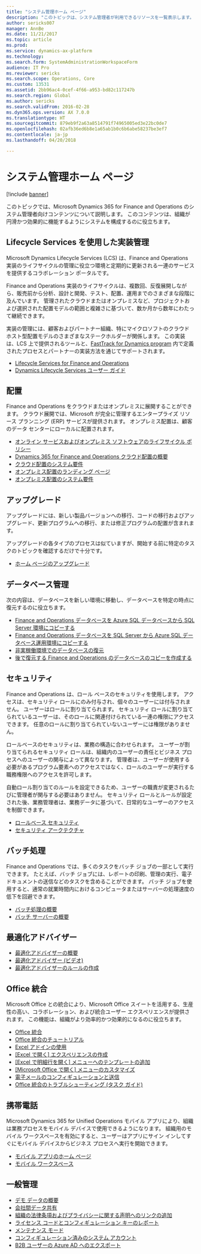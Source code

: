 ```yaml
---
title: "システム管理ホーム ページ"
description: "このトピックは、システム管理者が利用できるリソースを一覧表示します。"
author: sericks007
manager: AnnBe
ms.date: 11/21/2017
ms.topic: article
ms.prod: 
ms.service: dynamics-ax-platform
ms.technology: 
ms.search.form: SystemAdministrationWorkspaceForm
audience: IT Pro
ms.reviewer: sericks
ms.search.scope: Operations, Core
ms.custom: 13531
ms.assetid: 2bb96ac4-0cef-4f66-a953-bd82c117247b
ms.search.region: Global
ms.author: sericks
ms.search.validFrom: 2016-02-28
ms.dyn365.ops.version: AX 7.0.0
ms.translationtype: HT
ms.sourcegitcommit: 879eb9f2a63a8514791f74965005ed3e22bc0de7
ms.openlocfilehash: 02afb36ed6b8e1a65ab1b0c6b6abe58237be3ef7
ms.contentlocale: ja-jp
ms.lasthandoff: 04/20/2018

---
```


# <a name="system-administration-home-page"></a>システム管理ホーム ページ

[!include [banner](../includes/banner.md)]

このトピックでは、Microsoft Dynamics 365 for Finance and Operations のシステム管理者向けコンテンツについて説明します。 このコンテンツは、組織が円滑かつ効果的に機能するようにシステムを構成するのに役立ちます。

## <a name="implementation-management-with-lifecycle-services"></a>Lifecycle Services を使用した実装管理
Microsoft Dynamics Lifecycle Services (LCS) は、Finance and Operations 実装のライフサイクルの管理に役立つ環境と定期的に更新される一連のサービスを提供するコラボレーション ポータルです。

Finance and Operations 実装のライフサイクルは、複数回、反復展開しながら、販売前から分析、設計と開発、テスト、配置、運用までのさまざまな段階に及んでいます。 管理されたクラウドまたはオンプレミスなど、プロジェクトおよび選択された配置モデルの範囲と複雑さに基づいて、数か月から数年にわたって継続できます。 

実装の管理には、顧客およびパートナー組織、特にマイクロソフトのクラウド ホスト型配置モデルのさまざまなステークホルダーが関係します。 この実装は、LCS 上で提供されるツールと、[FastTrack for Dynamics program](../../fin-and-ops/get-started/fasttrack-dynamics-365-overview.md) 内で定義されたプロセスとパートナーの実装方法を通じてサポートされます。 

- [Lifecycle Services for Finance and Operations](../lifecycle-services/lcs.md)
- [Dynamics Lifecycle Services ユーザー ガイド](../lifecycle-services/lcs-user-guide.md)

## <a name="deployment"></a>配置
Finance and Operations をクラウドまたはオンプレミスに展開することができます。 クラウド展開では、Microsoft が完全に管理するエンタープライズ リソース プランニング (ERP) サービスが提供されます。 オンプレミス配置は、顧客のデータ センターにローカルに配置されます。

- [オンライン サービスおよびオンプレミス ソフトウェアのライフサイクル ポリシー](../migration-upgrade/versions-update-policy.md)
- [Dynamics 365 for Finance and Operations クラウド配置の概要](../deployment/cloud-deployment-overview.md)
- [クラウド配置のシステム要件](../../fin-and-ops/get-started/system-requirements.md)
- [オンプレミス配置のランディング ページ](../deployment/on-premises-deployment-landing-page.md)
- [オンプレミス配置のシステム要件](../../fin-and-ops/get-started/system-requirements-on-prem.md)

## <a name="upgrade"></a>アップグレード
アップグレードには、新しい製品バージョンへの移行、コードの移行およびアップグレード、更新プログラムへの移行、または修正プログラムの配置が含まれます。

アップグレードの各タイプのプロセスは似ていますが、開始する前に特定のタスクのトピックを確認するだけで十分です。

- [ホーム ページのアップグレード](../migration-upgrade/upgrade-home-page.md)

## <a name="database-management"></a>データベース管理
次の内容は、データベースを新しい環境に移動し、データベースを特定の時点に復元するのに役立ちます。

- [Finance and Operations データベースを Azure SQL データベースから SQL Server 環境にコピーする](../database/copy-database-from-azure-sql-to-sql-server.md)
- [Finance and Operations データベースを SQL Server から Azure SQL データベース運用環境にコピーする](../database/copy-database-from-sql-server-to-azure-sql.md)
- [非実稼働環境でのデータベースの復元](../database/request-point-in-time-restore.md)
- [後で復元する Finance and Operations のデータベースのコピーを作成する](../database/copy-operations-database.md)

## <a name="security"></a>セキュリティ
Finance and Operations は、ロール ベースのセキュリティを使用します。 アクセスは、セキュリティ ロールにのみ付与され、個々のユーザーには付与されません。 ユーザーはロールに割り当てられます。 セキュリティ ロールに割り当てられているユーザーは、そのロールに関連付けられている一連の権限にアクセスできます。 任意のロールに割り当てられていないユーザーには権限がありません。

ロールベースのセキュリティは、業務の構造に合わせられます。 ユーザーが割り当てられるセキュリティ ロールは、組織内のユーザーの責任とビジネス プロセスへのユーザーの関与によって異なります。 管理者は、ユーザーが使用する必要があるプログラム要素へのアクセスではなく、ロールのユーザーが実行する職務権限へのアクセスを許可します。

自動ロール割り当てのルールを設定できるため、ユーザーの職責が変更されるたびに管理者が関与する必要はありません。 セキュリティ ロールとルールが設定された後、業務管理者は、業務データに基づいて、日常的なユーザーのアクセスを制御できます。

- [ロールベース セキュリティ](role-based-security.md)
- [セキュリティ アークテクチャ](security-architecture.md)

## <a name="batch-processing"></a>バッチ処理
Finance and Operations では、多くのタスクをバッチ ジョブの一部として実行できます。 たとえば、バッチ ジョブには、レポートの印刷、管理の実行、電子ドキュメントの送信などのタスクを含めることができます。 バッチ ジョブを使用すると、通常の就業時間内におけるコンピュータまたはサーバーの処理速度の低下を回避できます。

- [バッチ処理の概要](batch-processing-overview.md)
- [バッチ サーバーの概要](batch-server-overview.md)

## <a name="optimization-advisor"></a>最適化アドバイザー
- [最適化アドバイザーの概要](optimization-advisor-overview.md)
- [最適化アドバイザー (ビデオ)](https://www.youtube.com/watch?v=MRsAzgFCUSQ&t=4s)
- [最適化アドバイザーのルールの作成](create-rules-optimization-advisor.md)

## <a name="office-integration"></a>Office 統合
Microsoft Office との統合により、Microsoft Office スイートを活用する、生産性の高い、コラボレーション、および統合ユーザー エクスペリエンスが提供されます。 この機能は、組織がより効率的かつ効果的になるのに役立ちます。

- [Office 統合](../office-integration/office-integration.md)
- [Office 統合のチュートリアル](../office-integration/office-integration-tutorial.md)
- [Excel アドインの使用](../office-integration/use-excel-add-in.md)
- [[Excel で開く] エクスペリエンスの作成](../office-integration/office-integration-edit-excel.md)
- [[Excel で明細行を開く] メニューへのテンプレートの追加](../user-interface/add-templates-open-lines-excel-menu.md)
- [[Microsoft Office で開く] メニューのカスタマイズ](../office-integration/customize-open-office-menu.md)
- [電子メールのコンフィギュレーションと送信](../../fin-and-ops/organization-administration/configure-email.md)
- [Office 統合のトラブルシューティング (タスク ガイド)](../office-integration/office-integration-troubleshooting.md)

## <a name="mobile"></a>携帯電話
Microsoft Dynamics 365 for Unified Operations モバイル アプリにより、組織は業務プロセスをモバイル デバイスで使用できるようになります。 組織用のモバイル ワークスペースを有効にすると、ユーザーはアプリにサイン インしてすぐにモバイル デバイスからビジネス プロセスへ実行を開始できます。

- [モバイル アプリのホーム ページ](../mobile-apps/Mobile-app-home-page.md)
- [モバイル ワークスペース](../mobile-apps/mobile-workspaces-released.md)

## <a name="general-administration"></a>一般管理
- [デモ データの概要](../../fin-and-ops/get-started/demo-data.md)
- [会社間データ共有](../sysadmin/cross-company-data-sharing.md)
- [組織の法律条項およびプライバシーに関する声明へのリンクの追加](legal-terms-privacy-statement.md)
- [ライセンス コードとコンフィギュレーション キーのレポート](license-codes-configuration-keys-report.md)
- [メンテナンス モード](maintenance-mode.md)
- [コンフィギュレーション済みのシステム アカウント](pre-configured-system-accounts.md)
- [B2B ユーザーの Azure AD へのエクスポート](implement-b2b.md)

